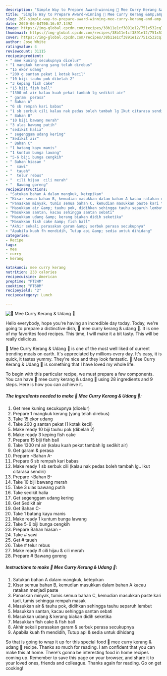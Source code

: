```yaml
---
description: "Simple Way to Prepare Award-winning 🍝 Mee Curry Kerang &amp;amp; Udang 🍝"
title: "Simple Way to Prepare Award-winning 🍝 Mee Curry Kerang &amp;amp; Udang 🍝"
slug: 267-simple-way-to-prepare-award-winning-mee-curry-kerang-and-amp-udang
date: 2020-06-04T00:16:07.149Z
image: https://img-global.cpcdn.com/recipes/38b11e1cf3891e12/751x532cq70/🍝-mee-curry-kerang-udang-🍝-resipi-foto-utama.jpg
thumbnail: https://img-global.cpcdn.com/recipes/38b11e1cf3891e12/751x532cq70/🍝-mee-curry-kerang-udang-🍝-resipi-foto-utama.jpg
cover: https://img-global.cpcdn.com/recipes/38b11e1cf3891e12/751x532cq70/🍝-mee-curry-kerang-udang-🍝-resipi-foto-utama.jpg
author: Jose White
ratingvalue: 4
reviewcount: 31115
recipeingredient:
- " mee kuning secukupnya dicelur"
- "1 mangkuk kerang yang telah direbus"
- "15 ekor udang"
- "200 g santan pekat 1 kotak kecil"
- "10 biji tauhu pok dibelah 2"
- "3 keping fish cake"
- "15 biji fish ball"
- "1300 ml air kalau kuah pekat tambah lg sedikit air"
- " garam  perasa"
- " Bahan A"
- "6 sb rempah kari babas"
- "1 sb serbuk cili kalau nak pedas boleh tambah lg Ikut citarasa sendiri"
- " Bahan B"
- "10 biji bawang merah"
- "3 ulas bawang putih"
- "sedikit halia"
- " segenggam udang kering"
- "Sedikit air"
- " Bahan C"
- "1 batang kayu manis"
- "1 kuntum bunga lawang"
- "5-6 biji bunga cengkih"
- " Bahan hiasan "
- "  sawi"
- "  taueh"
- "  telur rebus"
- "  cili hijau  cili merah"
- "  Bawang goreng"
recipeinstructions:
- "Satukan bahan A dalam mangkuk, ketepikan"
- "Kisar semua bahan B, kemudian masukkan dalam bahan A kacau ratakan menjadi paste"
- "Panaskan minyak, tumis semua bahan C, kemudian masukkan paste kari tadi, tumis sehingga rempah masak"
- "Masukkan air &amp; tauhu pok, didihkan sehingga tauhu separuh lembut"
- "Masukkan santan, kacau sehingga santan sebati"
- "Masukkan udang &amp; kerang biakan didih seketika"
- "Masukkan fish cake &amp; fish ball"
- "Akhir sekali perasakan garam &amp; serbuk perasa secukupnya"
- "Apabila kuah fh mendidih, Tutup api &amp; sedia untuk dihidang"
categories:
- Recipe
tags:
- mee
- curry
- kerang

katakunci: mee curry kerang 
nutrition: 233 calories
recipecuisine: American
preptime: "PT24M"
cooktime: "PT60M"
recipeyield: "2"
recipecategory: Lunch

---
```



![🍝 Mee Curry Kerang &amp; Udang 🍝](https://img-global.cpcdn.com/recipes/38b11e1cf3891e12/751x532cq70/🍝-mee-curry-kerang-udang-🍝-resipi-foto-utama.jpg)

Hello everybody, hope you're having an incredible day today. Today, we're going to prepare a distinctive dish, 🍝 mee curry kerang &amp; udang 🍝. It is one of my favorites food recipes. This time, I will make it a bit tasty. This will be really delicious.

🍝 Mee Curry Kerang &amp; Udang 🍝 is one of the most well liked of current trending meals on earth. It's appreciated by millions every day. It's easy, it is quick, it tastes yummy. They're nice and they look fantastic. 🍝 Mee Curry Kerang &amp; Udang 🍝 is something that I have loved my whole life.




To begin with this particular recipe, we must prepare a few components. You can have 🍝 mee curry kerang &amp; udang 🍝 using 28 ingredients and 9 steps. Here is how you can achieve it.

<!--inarticleads1-->

##### The ingredients needed to make 🍝 Mee Curry Kerang &amp; Udang 🍝:

1. Get  mee kuning secukupnya (dicelur)
1. Prepare 1 mangkuk kerang (yang telah direbus)
1. Take 15 ekor udang
1. Take 200 g santan pekat (1 kotak kecil)
1. Make ready 10 biji tauhu pok (dibelah 2)
1. Make ready 3 keping fish cake
1. Prepare 15 biji fish ball
1. Take 1300 ml air (kalau kuah pekat tambah lg sedikit air)
1. Get  garam &amp; perasa
1. Prepare  ~Bahan A-
1. Prepare 6 sb rempah kari babas
1. Make ready 1 sb serbuk cili (kalau nak pedas boleh tambah lg.. Ikut citarasa sendiri)
1. Prepare  ~Bahan B-
1. Take 10 biji bawang merah
1. Take 3 ulas bawang putih
1. Take sedikit halia
1. Get  segenggam udang kering
1. Get Sedikit air
1. Get  Bahan C-
1. Take 1 batang kayu manis
1. Make ready 1 kuntum bunga lawang
1. Take 5-6 biji bunga cengkih
1. Prepare  Bahan hiasan -
1. Take  # sawi
1. Get  # taueh
1. Take  # telur rebus
1. Make ready  # cili hijau &amp; cili merah
1. Prepare  # Bawang goreng




<!--inarticleads2-->

##### Instructions to make 🍝 Mee Curry Kerang &amp; Udang 🍝:

1. Satukan bahan A dalam mangkuk, ketepikan
1. Kisar semua bahan B, kemudian masukkan dalam bahan A kacau ratakan menjadi paste
1. Panaskan minyak, tumis semua bahan C, kemudian masukkan paste kari tadi, tumis sehingga rempah masak
1. Masukkan air &amp; tauhu pok, didihkan sehingga tauhu separuh lembut
1. Masukkan santan, kacau sehingga santan sebati
1. Masukkan udang &amp; kerang biakan didih seketika
1. Masukkan fish cake &amp; fish ball
1. Akhir sekali perasakan garam &amp; serbuk perasa secukupnya
1. Apabila kuah fh mendidih, Tutup api &amp; sedia untuk dihidang




So that is going to wrap it up for this special food 🍝 mee curry kerang &amp; udang 🍝 recipe. Thanks so much for reading. I am confident that you can make this at home. There's gonna be interesting food in home recipes coming up. Remember to save this page on your browser, and share it to your loved ones, friends and colleague. Thanks again for reading. Go on get cooking!
